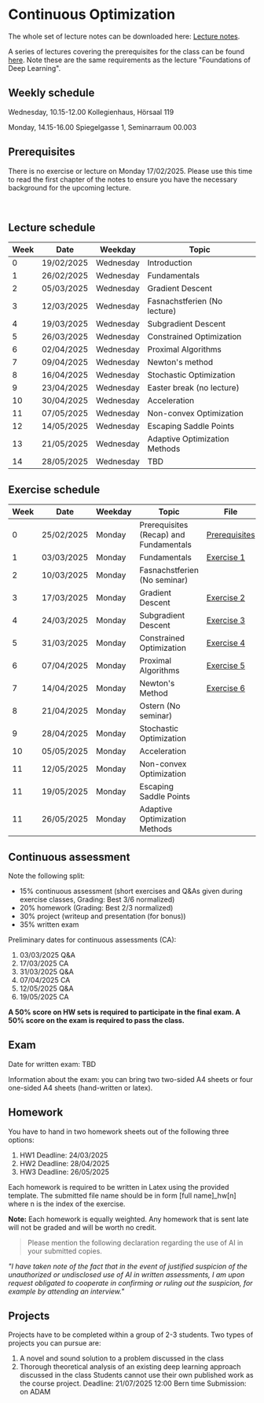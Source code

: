 # Continuous Optimization

The whole set of lecture notes can be downloaded here: [Lecture notes](notes/lecture_notes.pdf).

A series of lectures covering the prerequisites for the class can be found [here](https://www.youtube.com/watch?v=Cz1sCRX5tek&list=PLvs1S8_6mIiW4ZXRHlHlLDPACSmdUPnZ9). Note these are the same requirements as the lecture "Foundations of Deep Learning".

## Weekly schedule
Wednesday, 10.15-12.00
Kollegienhaus, Hörsaal 119

Monday, 14.15-16.00
Spiegelgasse 1, Seminarraum 00.003

## Prerequisites
There is no exercise or lecture on Monday 17/02/2025. Please use this time to read the first chapter of the notes to ensure you have the necessary background for the upcoming lecture.



&nbsp;

## Lecture schedule

| Week | Date       | Weekday   | Topic                      |
|------|------------|-----------|----------------------------|
| 0    | 19/02/2025 | Wednesday | Introduction               |
| 1    | 26/02/2025 | Wednesday | Fundamentals               |
| 2    | 05/03/2025 | Wednesday | Gradient Descent        |
| 3    | 12/03/2025 | Wednesday | Fasnachstferien (No lecture) |
| 4    | 19/03/2025 | Wednesday | Subgradient Descent   |
| 5    | 26/03/2025 | Wednesday | Constrained Optimization        |
| 6    | 02/04/2025 | Wednesday | Proximal Algorithms            |
| 7    | 09/04/2025 | Wednesday | Newton's method    |
| 8    | 16/04/2025 | Wednesday | Stochastic Optimization               |
| 9    | 23/04/2025 | Wednesday | Easter break (no lecture)    |
| 10   | 30/04/2025 | Wednesday | Acceleration     |
| 11   | 07/05/2025 | Wednesday | Non-convex Optimization             |
| 12   | 14/05/2025 | Wednesday | Escaping Saddle Points              |
| 13   | 21/05/2025 | Wednesday | Adaptive Optimization Methods              |
| 14   | 28/05/2025 | Wednesday |  TBD      |

       

## Exercise schedule

| Week     | Date       | Weekday | Topic                                            | File                                                   |
|----------|------------|---------|--------------------------------------------------|--------------------------------------------------------|
|0| 25/02/2025|Monday| Prerequisites (Recap) and Fundamentals| [Prerequisites](https://github.com/alucchi/Continuous_Optimization/blob/main/Exercises/Essential%20Prerequisites%20Review.pdf) |
|1| 03/03/2025| Monday| Fundamentals|[Exercise 1](Exercises/Exercise_1.pdf) | 
|2| 10/03/2025| Monday| Fasnachstferien (No seminar)| | 
|3| 17/03/2025| Monday| Gradient Descent | [Exercise 2](Exercises/Exercise_2.pdf) | 
|4| 24/03/2025| Monday| Subgradient Descent| [Exercise 3](Exercises/Exercise_3_Subgradient_Method.pdf) | 
|5| 31/03/2025| Monday| Constrained Optimization| [Exercise 4](Exercises/Exercise_4_Constrained_Optimization.pdf)|
|6| 07/04/2025| Monday| Proximal Algorithms| [Exercise 5](Exercises/Exercise5_Proximal_Gradient_Descent.pdf)| 
|7| 14/04/2025| Monday| Newton's Method|  [Exercise 6](Exercises/Exercise6_Newton_method.pdf)| 
|8| 21/04/2025| Monday| Ostern (No seminar)| | 
|9| 28/04/2025| Monday| Stochastic Optimization| | 
|10| 05/05/2025| Monday| Acceleration| |
|11| 12/05/2025| Monday| Non-convex Optimization| | 
|11| 19/05/2025| Monday| Escaping Saddle Points| | 
|11| 26/05/2025| Monday| Adaptive Optimization Methods | | 
       

## Continuous assessment

Note the following split:
- 15% continuous assessment (short exercises and Q&As given during exercise classes, Grading: Best 3/6 normalized)
- 20% homework (Grading: Best 2/3 normalized)
- 30% project (writeup and presentation (for bonus))
- 35% written exam

Preliminary dates for continuous assessments (CA): 
1. 03/03/2025 Q&A 
2. 17/03/2025 CA
3. 31/03/2025 Q&A
4. 07/04/2025 CA
5. 12/05/2025 Q&A
6. 19/05/2025 CA


**A 50% score on HW sets is required to participate in the final exam. A 50% score on the exam is required to pass the class.**

## Exam
Date for written exam: TBD

Information about the exam: you can bring two two-sided A4 sheets or four one-sided A4 sheets (hand-written or latex).

## Homework
You have to hand in two homework sheets out of the following three options:

1. HW1 Deadline: 24/03/2025
2. HW2 Deadline: 28/04/2025
3. HW3 Deadline: 26/05/2025

Each homework is required to be written in Latex using the provided template. The submitted file name should be in form [full name]_hw[n] where n is the index of the exercise.

**Note:** Each homework is equally weighted. Any homework that is sent late will not be graded and will be worth no credit. 

> Please mention the following declaration regarding the use of AI in your submitted copies.

*"I have taken note of the fact that in the event of justified suspicion of the unauthorized or undisclosed use of AI in written assessments, I am upon request obligated to cooperate in confirming or ruling out the suspicion, for example by attending an interview."*

## Projects
Projects have to be completed within a group of 2-3 students. Two types of projects you can pursue are:
1) A novel and sound solution to a problem discussed in the class
2) Thorough theoretical analysis of an existing deep learning approach discussed in the class
Students cannot use their own published work as the course project.
Deadline: 21/07/2025 12:00 Bern time
Submission: on ADAM




